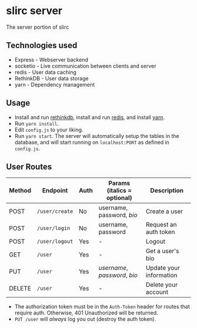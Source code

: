 slirc server
============
The server portion of slirc

Technologies used
-----------------
* Express - Webserver backend
* socketio - Live communication between clients and server
* redis - User data caching
* RethinkDB - User data storage
* yarn - Dependency management

Usage
-----
* Install and run [rethinkdb](https://rethinkdb.com/), install and run [redis](https://redis.io/), and install [yarn](https://yarnpkg.com/).
* Run `yarn install`.
* Edit `config.js` to your liking.
* Run `yarn start`. The server will automatically setup the tables in the database, and will start running on `localhost:PORT` as defined in `config.js`.

User Routes
------
| Method | Endpoint       | Auth | Params (italics = optional)   | Description             |
| ------ | -------------- | ---- | ----------------------------- | ----------------------- |
| POST   | `/user/create` | No   | username, password, *bio*     | Create a user           |
| POST   | `/user/login`  | No   | username, password            | Request an auth token   |
| POST   | `/user/logout` | Yes  | -                             | Logout                  |
| GET    | `/user`        | Yes  | -                             | Get a user's bio        |
| PUT    | `/user`        | Yes  | *username*, *password*, *bio* | Update your information |
| DELETE | `/user`        | Yes  | -                             | Delete your account     |

* The authorization token must be in the `Auth-Token` header for routes that require auth. Otherwise, 401 Unauthorized will be returned.
* `PUT /user` will *always* log you out (destroy the auth token).
